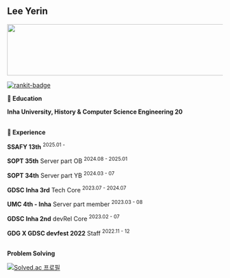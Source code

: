 ## Lee Yerin

<a href="https://www.gitanimals.org/en_US?utm_medium=image&utm_source=lreowy&utm_content=line">
  <img
    src="https://render.gitanimals.org/lines/lreowy?pet-id=713983362549019546"
    width="600"
    height="120"
  />
</a>
  

[![rankit-badge](https://badge.rankit.run/badge?name=lreowy)](https://www.rankit.run)

**🏫 Education**

**Inha University, History & Computer Science Engineering 20**
<br></br>

**🚀 Experience**

**SSAFY 13th** <sup>2025.01 - </sup>

**SOPT 35th** Server part OB <sup>2024.08 - 2025.01</sup>

**SOPT 34th** Server part YB <sup>2024.03 - 07</sup>

**GDSC Inha 3rd** Tech Core <sup>2023.07 - 2024.07</sup>

**UMC 4th - Inha** Server part member <sup>2023.03 - 08</sup>

**GDSC Inha 2nd** devRel Core <sup>2023.02 - 07</sup>

**GDG X GDSC devfest 2022** Staff <sup>2022.11 - 12</sup>
<br></br>



**Problem Solving**

[![Solved.ac
프로필](http://mazassumnida.wtf/api/generate_badge?boj=yxin)](https://solved.ac/yxin)   


